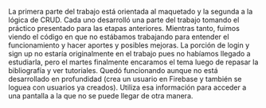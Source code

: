 La primera parte del trabajo está orientada al maquetado y la segunda a la lógica de CRUD.
Cada uno desarrolló una parte del trabajo tomando el práctico presentado para las etapas anteriores. Mientras tanto, fuimos viendo el código en que no estábamos trabajando para entender el funcionamiento y hacer aportes y posibles mejoras.
La porción de login y sign up no estaría originalmente en el trabajo pues no habíamos llegado a estudiarla, pero el martes finalmente encaramos el tema luego de repasar la bibliografía y ver tutoriales. Quedó funcionando aunque no está desarrollado en profundidad (crea un usuario en Firebase y también se loguea con usuarios ya creados). Utiliza esa información para acceder a una pantalla a la que no se puede llegar de otra manera.
